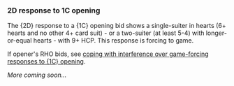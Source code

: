 ### <a name="2D_response_to_1C_opening"> 2D response to 1C opening

The {2D} response to a {1C} opening bid shows a single-suiter in hearts (6+ hearts and no other 4+ card suit) - or a two-suiter (at least 5-4) with longer-or-equal hearts - with 9+ HCP. This response is forcing to game.

If opener's RHO bids, see [coping with interference over game-forcing responses to {1C} opening](#-coping-with-interference-over-game-forcing-responses-to-1c-opening).

_More coming soon..._
